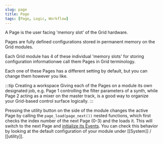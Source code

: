 ```yaml
---
slug: page
title: Page
tags: [Page, Logic, Workflow]
---
```


A Page is the user facing 'memory slot' of the Grid hardware.

Pages are fully defined configurations stored in permanent memory on the Grid modules.

Each Grid module has 4 of these individual 'memory slots' for storing configuration informationwe call them Pages in Grid terminology.

Each one of these Pages has a different setting by default, but you can change them however you like.

:::tip Creating a workspace
Giving each of the Pages on a module its own designated job, e.g. Page 1 controlling the filter parameters of a synth, while Page 2 acting as a mixer on the master track, is a good way to organize your Grid-based control surface logically.
:::

Pressing the utility button on the side of the module changes the active Page by calling the `page_load(page_next())` nested functions, which first checks the index number of the next Page (0-3) and the loads it. This will switch to the next Page and [initialize its Events](/docs/wiki/events/ui-events/init-event.md). You can check this behavior by looking at the default configuration of your module under [[System]] / [[utility]].

